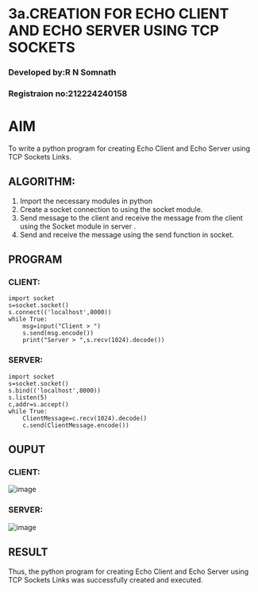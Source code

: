 # 3a.CREATION FOR ECHO CLIENT AND ECHO SERVER USING TCP SOCKETS
### Developed by:R N Somnath
### Registraion no:212224240158
# AIM
To write a python program for creating Echo Client and Echo Server using TCP
Sockets Links.
## ALGORITHM:
1. Import the necessary modules in python
2. Create a socket connection to using the socket module.
3. Send message to the client and receive the message from the client using the Socket module in
 server .
4. Send and receive the message using the send function in socket.
## PROGRAM
### CLIENT:
```
import socket
s=socket.socket()
s.connect(('localhost',8000))
while True:
    msg=input("Client > ")
    s.send(msg.encode())
    print("Server > ",s.recv(1024).decode())
```
### SERVER:
```
import socket
s=socket.socket()
s.bind(('localhost',8000))
s.listen(5)
c,addr=s.accept()
while True:
    ClientMessage=c.recv(1024).decode()
    c.send(ClientMessage.encode())
```
## OUPUT
### CLIENT:
![image](https://github.com/user-attachments/assets/91ba1765-0d49-4927-988e-4f91a4a4de90)
### SERVER:
![image](https://github.com/user-attachments/assets/cdd1819e-5a38-4e8a-8482-d9b553f036bd)
## RESULT
Thus, the python program for creating Echo Client and Echo Server using TCP Sockets Links 
was successfully created and executed.
